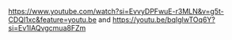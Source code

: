 https://www.youtube.com/watch?si=EvvyDPFwuE-r3MLN&v=g5t-CDQl1xc&feature=youtu.be
and
https://youtu.be/bqIglwTOq6Y?si=Ev1IAQvgcmua8FZm
